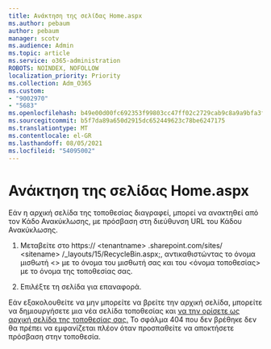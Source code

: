 ```yaml
---
title: Ανάκτηση της σελίδας Home.aspx
ms.author: pebaum
author: pebaum
manager: scotv
ms.audience: Admin
ms.topic: article
ms.service: o365-administration
ROBOTS: NOINDEX, NOFOLLOW
localization_priority: Priority
ms.collection: Adm_O365
ms.custom:
- "9002970"
- "5683"
ms.openlocfilehash: b49e00d00fc692353f99803cc47ff02c2729cab9c8a9a9bfa3ff4674d785bda5
ms.sourcegitcommit: b5f7da89a650d2915dc652449623c78be6247175
ms.translationtype: MT
ms.contentlocale: el-GR
ms.lasthandoff: 08/05/2021
ms.locfileid: "54095002"
---
```

# <a name="recover-the-homeaspx-page"></a>Ανάκτηση της σελίδας Home.aspx

Εάν η αρχική σελίδα της τοποθεσίας διαγραφεί, μπορεί να ανακτηθεί από τον Κάδο Ανακύκλωσης, με πρόσβαση στη διεύθυνση URL του Κάδου Ανακύκλωσης.

1. Μεταβείτε στο https:// \<tenantname> .sharepoint.com/sites/ \<sitename> /_layouts/15/RecycleBin.aspx;,  αντικαθιστώντας το όνομα μισθωτή <> με το όνομα του μισθωτή  σας και του <όνομα τοποθεσίας> με το όνομα της τοποθεσίας σας.

2. Επιλέξτε τη σελίδα για επαναφορά.

Εάν εξακολουθείτε να μην μπορείτε να βρείτε την αρχική σελίδα, μπορείτε να δημιουργήσετε μια νέα σελίδα τοποθεσίας και [να την ορίσετε ως αρχική σελίδα της τοποθεσίας σας.](https://support.microsoft.com/en-gb/office/use-a-different-page-for-your-sharepoint-site-home-page-35a5022c-f84a-455d-985e-c691ab5dfa17?ui=en-us&rs=en-gb&ad=gb) Το σφάλμα 404 που δεν βρέθηκε δεν θα πρέπει να εμφανίζεται πλέον όταν προσπαθείτε να αποκτήσετε πρόσβαση στην τοποθεσία.
